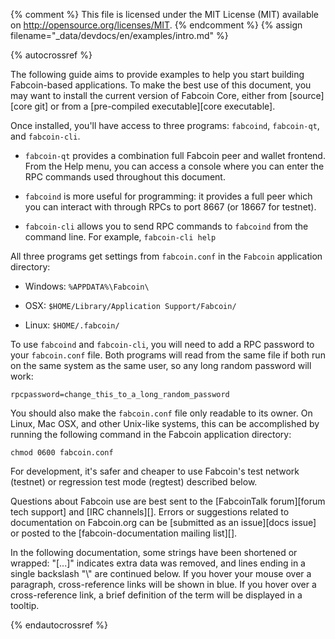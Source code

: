 {% comment %}
This file is licensed under the MIT License (MIT) available on
http://opensource.org/licenses/MIT.
{% endcomment %}
{% assign filename="_data/devdocs/en/examples/intro.md" %}

{% autocrossref %}

The following guide aims to provide examples to help you start
building Fabcoin-based applications. To make the best use of this document,
you may want to install the current version of Fabcoin Core, either from
[source][core git] or from a [pre-compiled executable][core executable].

Once installed, you'll have access to three programs: `fabcoind`,
`fabcoin-qt`, and `fabcoin-cli`.

* `fabcoin-qt` provides a combination full Fabcoin peer and wallet
  frontend. From the Help menu, you can access a console where you can
  enter the RPC commands used throughout this document.

* `fabcoind` is more useful for programming: it provides a full peer
  which you can interact with through RPCs to port 8667 (or 18667
  for testnet).

* `fabcoin-cli` allows you to send RPC commands to `fabcoind` from the
  command line.  For example, `fabcoin-cli help`

All three programs get settings from `fabcoin.conf` in the `Fabcoin`
application directory:

* Windows: `%APPDATA%\Fabcoin\`

* OSX: `$HOME/Library/Application Support/Fabcoin/`

* Linux: `$HOME/.fabcoin/`

To use `fabcoind` and `fabcoin-cli`, you will need to add a RPC password
to your `fabcoin.conf` file. Both programs will read from the same file
if both run on the same system as the same user, so any long random
password will work:

~~~
rpcpassword=change_this_to_a_long_random_password
~~~~

You should also make the `fabcoin.conf` file only readable to its
owner.  On Linux, Mac OSX, and other Unix-like systems, this can be
accomplished by running the following command in the Fabcoin application
directory:

~~~
chmod 0600 fabcoin.conf
~~~

For development, it's safer and cheaper to use Fabcoin's test network (testnet)
or regression test mode (regtest) described below.

Questions about Fabcoin use are best sent to the [FabcoinTalk forum][forum
tech support] and [IRC channels][]. Errors or suggestions related to
documentation on Fabcoin.org can be [submitted as an issue][docs issue]
or posted to the [fabcoin-documentation mailing list][].

In the following documentation, some strings have been shortened or wrapped: "[...]"
indicates extra data was removed, and lines ending in a single backslash "\\"
are continued below. If you hover your mouse over a paragraph, cross-reference
links will be shown in blue.  If you hover over a cross-reference link, a brief
definition of the term will be displayed in a tooltip.

{% endautocrossref %}
